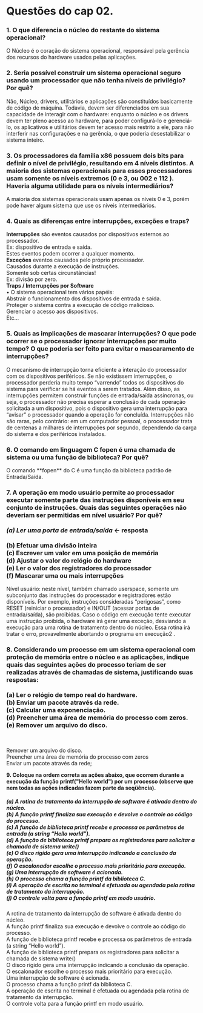<h1><b>
Questões do cap 02.</b></h1>
<h3>1. O que diferencia o núcleo do restante do sistema operacional?</h3>
<p> O Núcleo é o coração do sistema operacional, responsável pela gerência dos recursos
do hardware usados pelas aplicações.</p>

<h3>2. Seria possível construir um sistema operacional seguro usando um processador
que não tenha níveis de privilégio? Por quê?</h3>
<p>Não, Núcleo, drivers, utilitários e aplicações são constituídos basicamente de código
de máquina. Todavia, devem ser diferenciados em sua capacidade de interagir com o
hardware: enquanto o núcleo e os drivers devem ter pleno acesso ao hardware, para
poder configurá-lo e gerenciá-lo, os aplicativos e utilitários devem ter acesso mais restrito
a ele, para não interferir nas configurações e na gerência, o que poderia desestabilizar o
sistema inteiro.</p>

<h3><b>3. Os processadores da família x86 possuem dois bits para definir o nível de
privilégio, resultando em 4 níveis distintos. A maioria dos sistemas operacionais
para esses processadores usam somente os níveis extremos (0 e 3, ou 002 e 112
).
Haveria alguma utilidade para os níveis intermediários?   </b></h3>
<p>A maioria dos sistemas operacionais usam apenas os níveis 0 e 3, porém pode haver algum sistema que use os níveis intermediários. </p>

<h3><b> 4. Quais as diferenças entre interrupções, exceções e traps?  </b></h3>
<p><b>Interrupções</b> são eventos causados por dispositivos
externos ao processador.<br>
Ex: dispositivo de entrada e saída.<br>
Estes eventos podem ocorrer a qualquer momento.<br>
<b>Exceções</b> eventos causados pelo próprio processador.<br>
Causados durante a execução de instruções.<br>
Somente sob certas circunstâncias!<br>
Ex: divisão por zero.<br>
<b>Traps / Interrupções por Software</b><br>
• O sistema operacional tem vários papéis:<br>
Abstrair o funcionamento dos dispositivos de
entrada e saída.<br>
Proteger o sistema contra a execução de código
malicioso.<br>
Gerenciar o acesso aos dispositivos.<br>
Etc...</p>

<h3><b>5. Quais as implicações de mascarar interrupções? O que pode ocorrer se o
processador ignorar interrupções por muito tempo? O que poderia ser feito
para evitar o mascaramento de interrupções?</b></h3>
<p>O mecanismo de interrupção torna eficiente a interação do processador com os
dispositivos periféricos. Se não existissem interrupções, o processador perderia muito
tempo “varrendo” todos os dispositivos do sistema para verificar se há eventos a serem
tratados. Além disso, as interrupções permitem construir funções de entrada/saída
assíncronas, ou seja, o processador não precisa esperar a conclusão de cada operação
solicitada a um dispositivo, pois o dispositivo gera uma interrupção para “avisar” o
processador quando a operação for concluída. Interrupções não são raras, pelo contrário:
em um computador pessoal, o processador trata de centenas a milhares de interrupções
por segundo, dependendo da carga do sistema e dos periféricos instalados. </p>

<h3><b>6. O comando em linguagem C fopen é uma chamada de sistema ou uma função
de biblioteca? Por quê?</b></h3>
<p>O comando **fopen** do C é uma função da biblioteca padrão de Entrada/Saída. </p>

<h3><b> 7. A operação em modo usuário permite ao processador executar somente parte
das instruções disponíveis em seu conjunto de instruções. Quais das seguintes
operações não deveriam ser permitidas em nível usuário? Por quê?<br><br>
<i>
(a) Ler uma porta de entrada/saída</i> <- resposta<br><br>
(b) Efetuar uma divisão inteira<br>
(c) Escrever um valor em uma posição de memória<br>
(d) Ajustar o valor do relógio do hardware<br>
(e) Ler o valor dos registradores do processador<br>
(f) Mascarar uma ou mais interrupções</b></h3>
<p>
Nível usuário: neste nível, também chamado userspace, somente um subconjunto das
instruções do processador e registradores estão disponíveis. Por exemplo,
instruções consideradas “perigosas”, como RESET (reiniciar o processador) e
IN/OUT (acessar portas de entrada/saída), são proibidas. Caso o código em
execução tente executar uma instrução proibida, o hardware irá gerar uma
exceção, desviando a execução para uma rotina de tratamento dentro do núcleo.
Essa rotina irá tratar o erro, provavelmente abortando o programa em execução2
. </p>

<h3><b> 8. Considerando um processo em um sistema operacional com proteção de
memória entre o núcleo e as aplicações, indique quais das seguintes ações do
processo teriam de ser realizadas através de chamadas de sistema, justificando
suas respostas:<br><br>
(a) Ler o relógio de tempo real do hardware.<br>
(b) Enviar um pacote através da rede.<br>
(c) Calcular uma exponenciação.<br>
(d) Preencher uma área de memória do processo com zeros.<br>
(e) Remover um arquivo do disco.</b></h3><br>

<p> Remover um arquivo do disco.<br>
Preencher uma área de memória do processo com zeros<br>
Enviar um pacote através da rede;
</p>

<b>9. Coloque na ordem correta as ações abaixo, que ocorrem durante a execução da
função printf("Hello world") por um processo (observe que nem todas as
ações indicadas fazem parte da seqüência).<br></h3>
<h5>(a) A rotina de tratamento da interrupção de software é ativada dentro do
núcleo.<br>
(b) A função printf finaliza sua execução e devolve o controle ao código do
processo.<br>
(c) A função de biblioteca printf recebe e processa os parâmetros de entrada
(a string “Hello world”).<br>
(d) A função de biblioteca printf prepara os registradores para solicitar a
chamada de sistema write()<br>
(e) O disco rígido gera uma interrupção indicando a conclusão da operação.<br>
(f) O escalonador escolhe o processo mais prioritário para execução.<br>
(g) Uma interrupção de software é acionada.<br>
(h) O processo chama a função printf da biblioteca C.<br>
(i) A operação de escrita no terminal é efetuada ou agendada pela rotina de
tratamento da interrupção.<br>
(j) O controle volta para a função printf em modo usuário.</b></h5>


<p>A rotina de tratamento da interrupção de software é ativada dentro do núcleo.<br>
 A função printf finaliza sua execução e devolve o controle ao código do
processo.<br>
A função de biblioteca printf recebe e processa os parâmetros de entrada (a
string “Hello world”).<br>
A função de biblioteca printf prepara os registradores para solicitar a
chamada de sistema write()<br>
 O disco rígido gera uma interrupção indicando a conclusão da operação.<br>
  O escalonador escolhe o processo mais prioritário para execução.<br>
  Uma interrupção de software é acionada.<br>
   O processo chama a função printf da biblioteca C.<br>
 A operação de escrita no terminal é efetuada ou agendada pela rotina de
tratamento da interrupção.<br>
O controle volta para a função printf em modo usuário.</p>

<h3><b>   </b></h3>
<p> </p>

